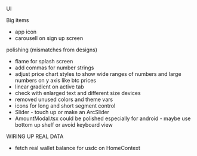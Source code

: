 UI

Big items

- app icon
- carousell on sign up screen

polishing (mismatches from designs)

- flame for splash screen
- add commas for number strings
- adjust price chart styles to show wide ranges of numbers and large numbers on y axis like btc prices
- linear gradient on active tab
- check with enlarged text and different size devices
- removed unused colors and theme vars
- icons for long and short segment control
- Slider - touch up or make an ArcSlider
- AmountModal.tsx could be polished especially for android - maybe use bottom up shelf or avoid keyboard view

WIRING UP REAL DATA

- fetch real wallet balance for usdc on HomeContext
